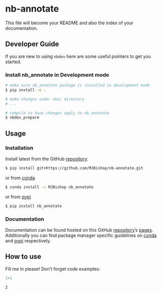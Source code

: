 # nb-annotate


<!-- WARNING: THIS FILE WAS AUTOGENERATED! DO NOT EDIT! -->

This file will become your README and also the index of your
documentation.

## Developer Guide

If you are new to using `nbdev` here are some useful pointers to get you
started.

### Install nb_annotate in Development mode

``` sh
# make sure nb_annotate package is installed in development mode
$ pip install -e .

# make changes under nbs/ directory
# ...

# compile to have changes apply to nb_annotate
$ nbdev_prepare
```

## Usage

### Installation

Install latest from the GitHub
[repository](https://github.com/MJBishop/nb-annotate):

``` sh
$ pip install git+https://github.com/MJBishop/nb-annotate.git
```

or from [conda](https://anaconda.org/MJBishop/nb-annotate)

``` sh
$ conda install -c MJBishop nb_annotate
```

or from [pypi](https://pypi.org/project/nb-annotate/)

``` sh
$ pip install nb_annotate
```

### Documentation

Documentation can be found hosted on this GitHub
[repository](https://github.com/MJBishop/nb-annotate)’s
[pages](https://MJBishop.github.io/nb-annotate/). Additionally you can
find package manager specific guidelines on
[conda](https://anaconda.org/MJBishop/nb-annotate) and
[pypi](https://pypi.org/project/nb-annotate/) respectively.

## How to use

Fill me in please! Don’t forget code examples:

``` python
1+1
```

    2
